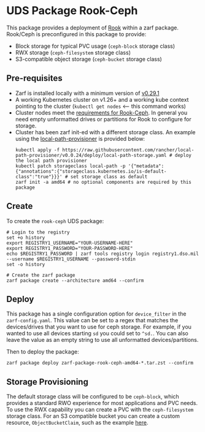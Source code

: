 # UDS Package Rook-Ceph

This package provides a deployment of [Rook](https://rook.io/) within a zarf package. Rook/Ceph is preconfigured in this package to provide:
- Block storage for typical PVC usage (`ceph-block` storage class)
- RWX storage (`ceph-filesystem` storage class)
- S3-compatible object storage (`ceph-bucket` storage class) 

## Pre-requisites
- Zarf is installed locally with a minimum version of [v0.29.1](https://github.com/defenseunicorns/zarf/releases/tag/v0.29.1)
- A working Kubernetes cluster on v1.26+ and a working kube context pointing to the cluster (`kubectl get nodes` <-- this command works)
- Cluster nodes meet the [requirements for Rook-Ceph](https://rook.github.io/docs/rook/v1.12/Getting-Started/Prerequisites/prerequisites/). In general you need empty unformatted drives or partitions for Rook to configure for storage.
- Cluster has been zarf init-ed with a different storage class. An example using the [local-path-provisioner](https://github.com/rancher/local-path-provisioner) is provided below:
    ```console
    kubectl apply -f https://raw.githubusercontent.com/rancher/local-path-provisioner/v0.0.24/deploy/local-path-storage.yaml # deploy the local path provisioner
    kubectl patch storageclass local-path -p '{"metadata": {"annotations":{"storageclass.kubernetes.io/is-default-class":"true"}}}' # set storage class as default
    zarf init -a amd64 # no optional components are required by this package
    ```

## Create

To create the `rook-ceph` UDS package:
```console
# Login to the registry
set +o history
export REGISTRY1_USERNAME="YOUR-USERNAME-HERE"
export REGISTRY1_PASSWORD="YOUR-PASSWORD-HERE"
echo $REGISTRY1_PASSWORD | zarf tools registry login registry1.dso.mil --username $REGISTRY1_USERNAME --password-stdin
set -o history

# Create the zarf package
zarf package create --architecture amd64 --confirm
```

## Deploy

This package has a single configuration option for `device_filter` in the `zarf-config.yaml`. This value can be set to a regex that matches the devices/drives that you want to use for ceph storage. For example, if you wanted to use all devices starting `sd` you could set to `^sd.`. You can also leave the value as an empty string to use all unformatted devices/partitions.

Then to deploy the package:
```console
zarf package deploy zarf-package-rook-ceph-amd64-*.tar.zst --confirm
```

## Storage Provisioning

The default storage class will be configured to be `ceph-block`, which provides a standard RWO experience for most applications and PVC needs. To use the RWX capability you can create a PVC with the `ceph-filesystem` storage class. For an S3 compatible bucket you can create a custom resource, `ObjectBucketClaim`, such as the example [here](./examples/bucket.yaml).